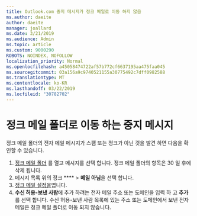 ```yaml
---
title: Outlook.com 중지 메시지가 정크 메일로 이동 하지 않음
ms.author: daeite
author: daeite
manager: joallard
ms.date: 3/21/2019
ms.audience: Admin
ms.topic: article
ms.custom: 9000290
ROBOTS: NOINDEX, NOFOLLOW
localization_priority: Normal
ms.openlocfilehash: a45058474722af57b772cf6637195aa475faa045
ms.sourcegitcommit: 03a156a9c9740521155a30775492c7dff0982588
ms.translationtype: MT
ms.contentlocale: ko-KR
ms.lasthandoff: 03/22/2019
ms.locfileid: "30782702"
---
```

# <a name="stop-messages-going-to-your-junk-email-folder"></a>정크 메일 폴더로 이동 하는 중지 메시지

정크 메일 폴더의 전자 메일 메시지가 스팸 또는 정크가 아닌 것을 발견 하면 다음을 확인할 수 있습니다.

1. [정크 메일 폴더](https://outlook.live.com/mail/junkemail) 를 열고 메시지를 선택 합니다. 정크 메일 폴더의 항목은 30 일 후에 삭제 됩니다.
1. 메시지 목록 위의 정크 **** > **메일 아님**을 선택 합니다.
1. [정크 메일 설정을](https://go.microsoft.com/fwlink/?linkid=2035804)엽니다.
1. **수신 허용-보낸 사람**에 추가 하려는 전자 메일 주소 또는 도메인을 입력 하 고 **추가**를 선택 합니다. 수신 허용-보낸 사람 목록에 있는 주소 또는 도메인에서 보낸 전자 메일은 정크 메일 폴더로 이동 되지 않습니다.
